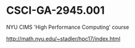 # CSCI-GA-2945.001
NYU CIMS 'High Performance Computing' course

http://math.nyu.edu/~stadler/hpc17/index.html
